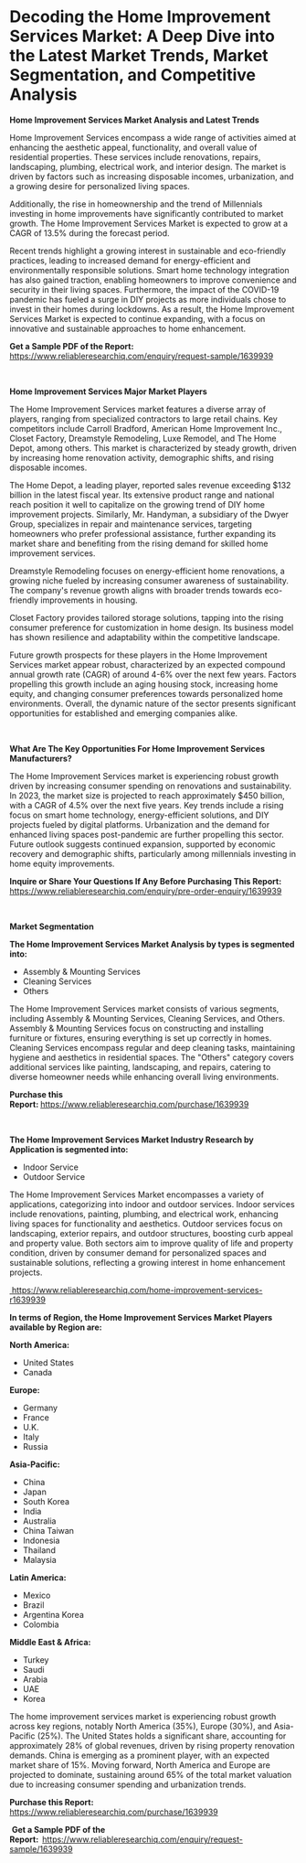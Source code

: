 <p><h1>Decoding the Home Improvement Services Market: A Deep Dive into the Latest Market Trends, Market Segmentation, and Competitive Analysis</h1></p><p><strong>Home Improvement Services Market Analysis and Latest Trends</strong></p>
<p><p>Home Improvement Services encompass a wide range of activities aimed at enhancing the aesthetic appeal, functionality, and overall value of residential properties. These services include renovations, repairs, landscaping, plumbing, electrical work, and interior design. The market is driven by factors such as increasing disposable incomes, urbanization, and a growing desire for personalized living spaces. </p><p>Additionally, the rise in homeownership and the trend of Millennials investing in home improvements have significantly contributed to market growth. The Home Improvement Services Market is expected to grow at a CAGR of 13.5% during the forecast period. </p><p>Recent trends highlight a growing interest in sustainable and eco-friendly practices, leading to increased demand for energy-efficient and environmentally responsible solutions. Smart home technology integration has also gained traction, enabling homeowners to improve convenience and security in their living spaces. Furthermore, the impact of the COVID-19 pandemic has fueled a surge in DIY projects as more individuals chose to invest in their homes during lockdowns. As a result, the Home Improvement Services Market is expected to continue expanding, with a focus on innovative and sustainable approaches to home enhancement.</p></p>
<p><strong>Get a Sample PDF of the Report:&nbsp;</strong> <a href="https://www.reliableresearchiq.com/enquiry/request-sample/1639939?utm_campaign=2481&utm_medium=2&utm_source=Github&utm_content=ia&utm_term=19042025&utm_id=home-improvement-services">https://www.reliableresearchiq.com/enquiry/request-sample/1639939</a></p>
<p>&nbsp;</p>
<p><strong>Home Improvement Services Major Market Players</strong></p>
<p><p>The Home Improvement Services market features a diverse array of players, ranging from specialized contractors to large retail chains. Key competitors include Carroll Bradford, American Home Improvement Inc., Closet Factory, Dreamstyle Remodeling, Luxe Remodel, and The Home Depot, among others. This market is characterized by steady growth, driven by increasing home renovation activity, demographic shifts, and rising disposable incomes.</p><p>The Home Depot, a leading player, reported sales revenue exceeding $132 billion in the latest fiscal year. Its extensive product range and national reach position it well to capitalize on the growing trend of DIY home improvement projects. Similarly, Mr. Handyman, a subsidiary of the Dwyer Group, specializes in repair and maintenance services, targeting homeowners who prefer professional assistance, further expanding its market share and benefiting from the rising demand for skilled home improvement services.</p><p>Dreamstyle Remodeling focuses on energy-efficient home renovations, a growing niche fueled by increasing consumer awareness of sustainability. The company's revenue growth aligns with broader trends towards eco-friendly improvements in housing. </p><p>Closet Factory provides tailored storage solutions, tapping into the rising consumer preference for customization in home design. Its business model has shown resilience and adaptability within the competitive landscape. </p><p>Future growth prospects for these players in the Home Improvement Services market appear robust, characterized by an expected compound annual growth rate (CAGR) of around 4-6% over the next few years. Factors propelling this growth include an aging housing stock, increasing home equity, and changing consumer preferences towards personalized home environments. Overall, the dynamic nature of the sector presents significant opportunities for established and emerging companies alike.</p></p>
<p>&nbsp;</p>
<p><strong>What Are The Key Opportunities For Home Improvement Services Manufacturers?</strong></p>
<p><p>The Home Improvement Services market is experiencing robust growth driven by increasing consumer spending on renovations and sustainability. In 2023, the market size is projected to reach approximately $450 billion, with a CAGR of 4.5% over the next five years. Key trends include a rising focus on smart home technology, energy-efficient solutions, and DIY projects fueled by digital platforms. Urbanization and the demand for enhanced living spaces post-pandemic are further propelling this sector. Future outlook suggests continued expansion, supported by economic recovery and demographic shifts, particularly among millennials investing in home equity improvements.</p></p>
<p><strong>Inquire or Share Your Questions If Any Before Purchasing This Report:</strong> <a href="https://www.reliableresearchiq.com/enquiry/pre-order-enquiry/1639939?utm_campaign=2481&utm_medium=2&utm_source=Github&utm_content=ia&utm_term=19042025&utm_id=home-improvement-services">https://www.reliableresearchiq.com/enquiry/pre-order-enquiry/1639939</a></p>
<p>&nbsp;</p>
<p><strong>Market Segmentation</strong></p>
<p><strong>The Home Improvement Services Market Analysis by types is segmented into:</strong></p>
<p><ul><li>Assembly & Mounting Services</li><li>Cleaning Services</li><li>Others</li></ul></p>
<p><p>The Home Improvement Services market consists of various segments, including Assembly & Mounting Services, Cleaning Services, and Others. Assembly & Mounting Services focus on constructing and installing furniture or fixtures, ensuring everything is set up correctly in homes. Cleaning Services encompass regular and deep cleaning tasks, maintaining hygiene and aesthetics in residential spaces. The "Others" category covers additional services like painting, landscaping, and repairs, catering to diverse homeowner needs while enhancing overall living environments.</p></p>
<p><strong>Purchase this Report:&nbsp;</strong><a href="https://www.reliableresearchiq.com/purchase/1639939?utm_campaign=2481&utm_medium=2&utm_source=Github&utm_content=ia&utm_term=19042025&utm_id=home-improvement-services">https://www.reliableresearchiq.com/purchase/1639939</a></p>
<p>&nbsp;</p>
<p><strong>The Home Improvement Services Market Industry Research by Application is segmented into:</strong></p>
<p><ul><li>Indoor Service</li><li>Outdoor Service</li></ul></p>
<p><p>The Home Improvement Services Market encompasses a variety of applications, categorizing into indoor and outdoor services. Indoor services include renovations, painting, plumbing, and electrical work, enhancing living spaces for functionality and aesthetics. Outdoor services focus on landscaping, exterior repairs, and outdoor structures, boosting curb appeal and property value. Both sectors aim to improve quality of life and property condition, driven by consumer demand for personalized spaces and sustainable solutions, reflecting a growing interest in home enhancement projects.</p></p>
<p><a href="https://www.reliableresearchiq.com/home-improvement-services-r1639939?utm_campaign=2481&utm_medium=2&utm_source=Github&utm_content=ia&utm_term=19042025&utm_id=home-improvement-services">&nbsp;https://www.reliableresearchiq.com/home-improvement-services-r1639939</a></p>
<p><strong>In terms of Region, the Home Improvement Services Market Players available by Region are:</strong></p>
<p>
    <p> <strong> North America: </strong>
        <ul>
            <li>United States</li>
            <li>Canada</li>
        </ul>
        </p> 
    <p> <strong> Europe: </strong>
        <ul>
            <li>Germany</li>
            <li>France</li>
            <li>U.K.</li>
            <li>Italy</li>
            <li>Russia</li>
        </ul>
        </p> 
    <p> <strong> Asia-Pacific: </strong>
        <ul>
            <li>China</li>
            <li>Japan</li>
            <li>South Korea</li>
            <li>India</li>
            <li>Australia</li>
            <li>China Taiwan</li>
            <li>Indonesia</li>
            <li>Thailand</li>
            <li>Malaysia</li>
        </ul>
        </p> 
    <p> <strong> Latin America: </strong>
        <ul>
            <li>Mexico</li>
            <li>Brazil</li>
            <li>Argentina Korea</li>
            <li>Colombia</li>
        </ul>
        </p> 
    <p> <strong> Middle East & Africa: </strong>
        <ul>
            <li>Turkey</li>
            <li>Saudi</li>
            <li>Arabia</li>
            <li>UAE</li>
            <li>Korea</li>
        </ul>
    </p>
    </p>
<p><p>The home improvement services market is experiencing robust growth across key regions, notably North America (35%), Europe (30%), and Asia-Pacific (25%). The United States holds a significant share, accounting for approximately 28% of global revenues, driven by rising property renovation demands. China is emerging as a prominent player, with an expected market share of 15%. Moving forward, North America and Europe are projected to dominate, sustaining around 65% of the total market valuation due to increasing consumer spending and urbanization trends.</p></p>
<p><strong>Purchase this Report: </strong><a href="https://www.reliableresearchiq.com/purchase/1639939?utm_campaign=2481&utm_medium=2&utm_source=Github&utm_content=ia&utm_term=19042025&utm_id=home-improvement-services">https://www.reliableresearchiq.com/purchase/1639939</a></p>
<p>&nbsp;<strong>Get a Sample PDF of the Report:&nbsp;&nbsp;</strong><a href="https://www.reliableresearchiq.com/enquiry/request-sample/1639939?utm_campaign=2481&utm_medium=2&utm_source=Github&utm_content=ia&utm_term=19042025&utm_id=home-improvement-services">https://www.reliableresearchiq.com/enquiry/request-sample/1639939</a></p>
<p><strong></strong></p>
<p><p></p><p></p><p></p></p>
